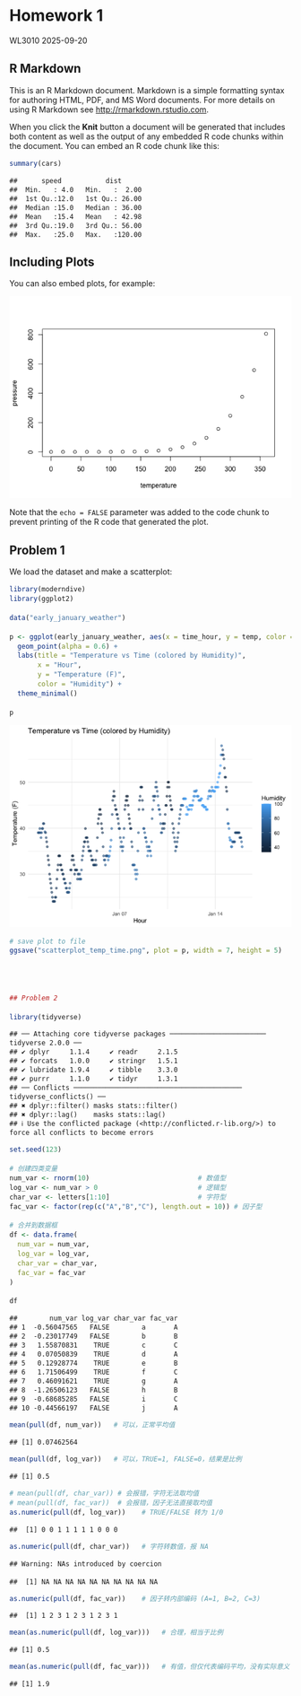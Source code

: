 Homework 1
================
WL3010
2025-09-20

## R Markdown

This is an R Markdown document. Markdown is a simple formatting syntax
for authoring HTML, PDF, and MS Word documents. For more details on
using R Markdown see <http://rmarkdown.rstudio.com>.

When you click the **Knit** button a document will be generated that
includes both content as well as the output of any embedded R code
chunks within the document. You can embed an R code chunk like this:

``` r
summary(cars)
```

    ##      speed           dist       
    ##  Min.   : 4.0   Min.   :  2.00  
    ##  1st Qu.:12.0   1st Qu.: 26.00  
    ##  Median :15.0   Median : 36.00  
    ##  Mean   :15.4   Mean   : 42.98  
    ##  3rd Qu.:19.0   3rd Qu.: 56.00  
    ##  Max.   :25.0   Max.   :120.00

## Including Plots

You can also embed plots, for example:

![](Homework1_wl3010_files/figure-gfm/pressure-1.png)<!-- -->

Note that the `echo = FALSE` parameter was added to the code chunk to
prevent printing of the R code that generated the plot.

## Problem 1

We load the dataset and make a scatterplot:

``` r
library(moderndive)
library(ggplot2)

data("early_january_weather")

p <- ggplot(early_january_weather, aes(x = time_hour, y = temp, color = humid)) +
  geom_point(alpha = 0.6) +
  labs(title = "Temperature vs Time (colored by Humidity)",
       x = "Hour",
       y = "Temperature (F)",
       color = "Humidity") +
  theme_minimal()

p
```

![](Homework1_wl3010_files/figure-gfm/unnamed-chunk-1-1.png)<!-- -->

``` r
# save plot to file
ggsave("scatterplot_temp_time.png", plot = p, width = 7, height = 5)




## Problem 2

library(tidyverse)
```

    ## ── Attaching core tidyverse packages ──────────────────────── tidyverse 2.0.0 ──
    ## ✔ dplyr     1.1.4     ✔ readr     2.1.5
    ## ✔ forcats   1.0.0     ✔ stringr   1.5.1
    ## ✔ lubridate 1.9.4     ✔ tibble    3.3.0
    ## ✔ purrr     1.1.0     ✔ tidyr     1.3.1
    ## ── Conflicts ────────────────────────────────────────── tidyverse_conflicts() ──
    ## ✖ dplyr::filter() masks stats::filter()
    ## ✖ dplyr::lag()    masks stats::lag()
    ## ℹ Use the conflicted package (<http://conflicted.r-lib.org/>) to force all conflicts to become errors

``` r
set.seed(123)

# 创建四类变量
num_var <- rnorm(10)                           # 数值型
log_var <- num_var > 0                         # 逻辑型
char_var <- letters[1:10]                      # 字符型
fac_var <- factor(rep(c("A","B","C"), length.out = 10)) # 因子型

# 合并到数据框
df <- data.frame(
  num_var = num_var,
  log_var = log_var,
  char_var = char_var,
  fac_var = fac_var
)

df
```

    ##        num_var log_var char_var fac_var
    ## 1  -0.56047565   FALSE        a       A
    ## 2  -0.23017749   FALSE        b       B
    ## 3   1.55870831    TRUE        c       C
    ## 4   0.07050839    TRUE        d       A
    ## 5   0.12928774    TRUE        e       B
    ## 6   1.71506499    TRUE        f       C
    ## 7   0.46091621    TRUE        g       A
    ## 8  -1.26506123   FALSE        h       B
    ## 9  -0.68685285   FALSE        i       C
    ## 10 -0.44566197   FALSE        j       A

``` r
mean(pull(df, num_var))   # 可以，正常平均值
```

    ## [1] 0.07462564

``` r
mean(pull(df, log_var))   # 可以，TRUE=1, FALSE=0，结果是比例
```

    ## [1] 0.5

``` r
# mean(pull(df, char_var)) # 会报错，字符无法取均值
# mean(pull(df, fac_var))  # 会报错，因子无法直接取均值
as.numeric(pull(df, log_var))    # TRUE/FALSE 转为 1/0
```

    ##  [1] 0 0 1 1 1 1 1 0 0 0

``` r
as.numeric(pull(df, char_var))   # 字符转数值，报 NA
```

    ## Warning: NAs introduced by coercion

    ##  [1] NA NA NA NA NA NA NA NA NA NA

``` r
as.numeric(pull(df, fac_var))    # 因子转内部编码 (A=1, B=2, C=3)
```

    ##  [1] 1 2 3 1 2 3 1 2 3 1

``` r
mean(as.numeric(pull(df, log_var)))   # 合理，相当于比例
```

    ## [1] 0.5

``` r
mean(as.numeric(pull(df, fac_var)))   # 有值，但仅代表编码平均，没有实际意义
```

    ## [1] 1.9
